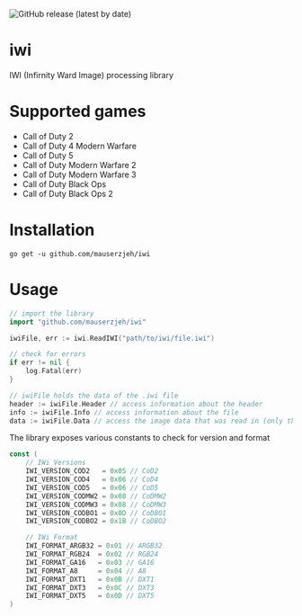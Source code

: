 ![GitHub release (latest by date)](https://img.shields.io/github/v/release/mauserzjeh/iwi?style=flat-square)

# iwi
IWI (Infirnity Ward Image) processing library

# Supported games
- Call of Duty 2
- Call of Duty 4 Modern Warfare
- Call of Duty 5
- Call of Duty Modern Warfare 2
- Call of Duty Modern Warfare 3
- Call of Duty Black Ops
- Call of Duty Black Ops 2

# Installation
```
go get -u github.com/mauserzjeh/iwi
```

# Usage
```go
// import the library
import "github.com/mauserzjeh/iwi"

iwiFile, err := iwi.ReadIWI("path/to/iwi/file.iwi")

// check for errors
if err != nil {
    log.Fatal(err)
}

// iwiFile holds the data of the .iwi file
header := iwiFile.Header // access information about the header
info := iwiFile.Info // access information about the file
data := iwiFile.Data // access the image data that was read in (only the highest mip)
```

The library exposes various constants to check for version and format
```go
const (
	// IWi Versions
	IWI_VERSION_COD2   = 0x05 // CoD2
	IWI_VERSION_COD4   = 0x06 // CoD4
	IWI_VERSION_COD5   = 0x06 // CoD5
	IWI_VERSION_CODMW2 = 0x08 // CoDMW2
	IWI_VERSION_CODMW3 = 0x08 // CoDMW3
	IWI_VERSION_CODBO1 = 0x0D // CoDBO1
	IWI_VERSION_CODBO2 = 0x1B // CoDBO2

	// IWi Format
	IWI_FORMAT_ARGB32 = 0x01 // ARGB32
	IWI_FORMAT_RGB24  = 0x02 // RGB24
	IWI_FORMAT_GA16   = 0x03 // GA16
	IWI_FORMAT_A8     = 0x04 // A8
	IWI_FORMAT_DXT1   = 0x0B // DXT1
	IWI_FORMAT_DXT3   = 0x0C // DXT3
	IWI_FORMAT_DXT5   = 0x0D // DXT5
)
```
